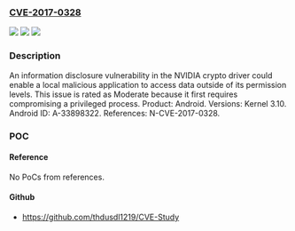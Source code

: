 ### [CVE-2017-0328](https://cve.mitre.org/cgi-bin/cvename.cgi?name=CVE-2017-0328)
![](https://img.shields.io/static/v1?label=Product&message=Android&color=blue)
![](https://img.shields.io/static/v1?label=Version&message=n%2Fa&color=blue)
![](https://img.shields.io/static/v1?label=Vulnerability&message=Information%20disclosure&color=brighgreen)

### Description

An information disclosure vulnerability in the NVIDIA crypto driver could enable a local malicious application to access data outside of its permission levels. This issue is rated as Moderate because it first requires compromising a privileged process. Product: Android. Versions: Kernel 3.10. Android ID: A-33898322. References: N-CVE-2017-0328.

### POC

#### Reference
No PoCs from references.

#### Github
- https://github.com/thdusdl1219/CVE-Study

